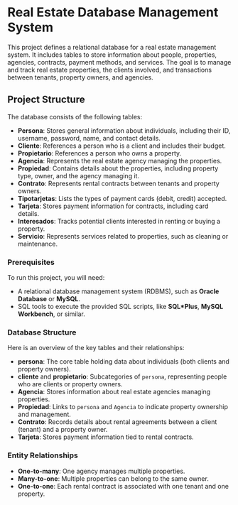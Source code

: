 # Real Estate Database Management System

This project defines a relational database for a real estate management system. It includes tables to store information about people, properties, agencies, contracts, payment methods, and services. The goal is to manage and track real estate properties, the clients involved, and transactions between tenants, property owners, and agencies.

## Project Structure

The database consists of the following tables:

- **Persona**: Stores general information about individuals, including their ID, username, password, name, and contact details.
- **Cliente**: References a person who is a client and includes their budget.
- **Propietario**: References a person who owns a property.
- **Agencia**: Represents the real estate agency managing the properties.
- **Propiedad**: Contains details about the properties, including property type, owner, and the agency managing it.
- **Contrato**: Represents rental contracts between tenants and property owners.
- **Tipotarjetas**: Lists the types of payment cards (debit, credit) accepted.
- **Tarjeta**: Stores payment information for contracts, including card details.
- **Interesados**: Tracks potential clients interested in renting or buying a property.
- **Servicio**: Represents services related to properties, such as cleaning or maintenance.

### Prerequisites

To run this project, you will need:
- A relational database management system (RDBMS), such as **Oracle Database** or **MySQL**.
- SQL tools to execute the provided SQL scripts, like **SQL*Plus**, **MySQL Workbench**, or similar.


### Database Structure

Here is an overview of the key tables and their relationships:

- **persona**: The core table holding data about individuals (both clients and property owners).
- **cliente** and **propietario**: Subcategories of `persona`, representing people who are clients or property owners.
- **Agencia**: Stores information about real estate agencies managing properties.
- **Propiedad**: Links to `persona` and `Agencia` to indicate property ownership and management.
- **Contrato**: Records details about rental agreements between a client (tenant) and a property owner.
- **Tarjeta**: Stores payment information tied to rental contracts.

### Entity Relationships

- **One-to-many**: One agency manages multiple properties.
- **Many-to-one**: Multiple properties can belong to the same owner.
- **One-to-one**: Each rental contract is associated with one tenant and one property.
